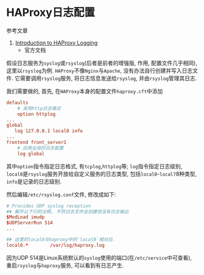 # HAProxy日志配置

参考文章

1. [Introduction to HAProxy Logging](https://www.haproxy.com/blog/introduction-to-haproxy-logging/)
    - 官方文档

假设日志服务为`syslog`或`rsyslog`(后者是前者的增强版, 作用, 配置文件几乎相同), 这里以`rsyslog`为例. `HAProxy`不像`Nginx`与`Apache`, 没有办法自行创建并写入日志文件. 它需要调用`rsyslog`服务, 将日志信息发送给`rsyslog`, 并由`rsyslog`管理其日志.

我们需要做的, 首先, 在`HAProxy`本身的配置文件`haproxy.cft`中添加

```conf
defaults
    # 采用http日志格式
    option httplog
...
global
   log 127.0.0.1 local0 info
...
frontend front_server1
    # 应用全局的日志配置
    log global
```

其中`option`指令指定日志格式, 有`tcplog`,`httplog`等; `log`指令指定日志级别, `local0`是`rsyslog`服务开放给自定义服务的日志类型, 包括`local0`-`local7`8种类型, `info`是记录的日志级别.

然后编辑`/etc/rsyslog.conf`文件, 修改成如下:

```conf
# Provides UDP syslog reception
## 解开以下行的注释, 不然日志文件会创建但没有日志输出
$ModLoad imudp
$UDPServerRun 514
...

## 这里的local0与haproxy中的`local0`相对应.
local0.*        /var/log/haproxy.log
```

因为UDP 514是Linux系统默认的`syslog`使用的端口(在`/etc/service`中可查看), 重启`rsyslog`与`haproxy`服务, 可以看到有日志产生.
